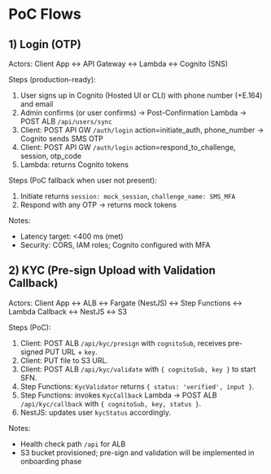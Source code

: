 # PoC Flows

## 1) Login (OTP)
Actors: Client App ↔ API Gateway ↔ Lambda ↔ Cognito (SNS)

Steps (production-ready):
1. User signs up in Cognito (Hosted UI or CLI) with phone number (+E.164) and email
2. Admin confirms (or user confirms) → Post-Confirmation Lambda → POST ALB `/api/users/sync`
3. Client: POST API GW `/auth/login` action=initiate_auth, phone_number → Cognito sends SMS OTP
4. Client: POST API GW `/auth/login` action=respond_to_challenge, session, otp_code
5. Lambda: returns Cognito tokens

Steps (PoC fallback when user not present):
1. Initiate returns `session: mock_session`, `challenge_name: SMS_MFA`
2. Respond with any OTP → returns mock tokens

Notes:
- Latency target: <400 ms (met)
- Security: CORS, IAM roles; Cognito configured with MFA

## 2) KYC (Pre-sign Upload with Validation Callback)
Actors: Client App ↔ ALB ↔ Fargate (NestJS) ↔ Step Functions ↔ Lambda Callback ↔ NestJS ↔ S3

Steps (PoC):
1. Client: POST ALB `/api/kyc/presign` with `cognitoSub`, receives pre-signed PUT URL + `key`.
2. Client: PUT file to S3 URL.
3. Client: POST ALB `/api/kyc/validate` with `{ cognitoSub, key }` to start SFN.
4. Step Functions: `KycValidator` returns `{ status: 'verified', input }`.
5. Step Functions: invokes `KycCallback` Lambda → POST ALB `/api/kyc/callback` with `{ cognitoSub, key, status }`.
6. NestJS: updates user `kycStatus` accordingly.

Notes:
- Health check path `/api` for ALB
- S3 bucket provisioned; pre-sign and validation will be implemented in onboarding phase
